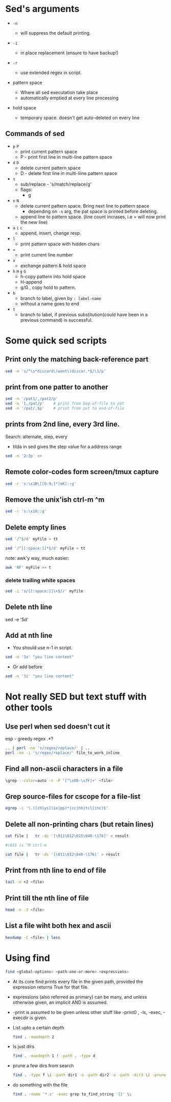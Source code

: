# Sed's arguments

* `-n`
    * will suppress the default printing.
* `-i`
    * in place replacement (ensure to have backup!)
* `-r`
    * use extended regex in script.

* pattern space
    * Where all sed executation take place
    * automatically emptied at every line processing
* hold space
    * temporary space. doesn't get auto-deleted on every line

## Commands of sed

* `p` `P`
    * print current pattern space
    * P - print first line in multi-line pattern space
* `d` `D`
    * delete current pattern space
    * D - delete first line in multi-liine pattern space
* `s`
    * sub/replace - 's/match/replace/g'
    * flags:
        * g
* `n` `N`
    * delete current pattern space. Bring next line to pattern space
        * depending on `-n` arg, the pat space is printed before deleting.
    * append line to pattern space. (line count incrases, i.e = will now print the new line)
* `a` `i` `c`
    * append, insert, change resp.
* `l`
    * print pattern space with hidden chars
* `=`
    * print current line number
* `x`
    * exchange pattern & hold space
* `h` `H` `g` `G`
    * h-copy pattern into hold space
    * H-append
    * g/G , copy hold to pattern.
* `b`
    * branch to label, given by `: label-name`
    * without a name goes to end
* `t`
    * branch to label, if previous substitution(could have been in a previous command) is successful.




# Some quick sed scripts

## Print only the matching back-reference part

```sh
sed -n 's/^\s*discard\(want\)discar.*$/\1/p'
```

## print from one patter to another

```sh
sed -n '/pat1/,/pat2/p'
sed -n '1,/pat/p'    # print from beg-of-file to pat
sed -n '/pat/,$p'    # print from pat to end-of-file
```

## prints from 2nd line, every 3rd line.

Search: alternate, step, every

* tilda in sed gives the step value for a address range

```sh
sed -n '2~3p' <>
```

## Remote color-codes form screen/tmux capture

```sh
sed -r 's:\x1B\[[0-9;]*[mK]::g'
```

## Remove the unix'ish ctrl-m ^m

```sh
sed -r 's:\x10::g'
```

## Delete empty lines

```sh
sed '/^$/d' myFile > tt

sed '/^[[:space:]]*$/d' myFile > tt
```

note: awk'y way, much easier:
```sh
awk 'NF' myFile >> t
```


### delete trailing white spaces

```sh
sed -i 's/[[:space:]]\+$//' myfile
```

## Delete nth line

sed -e '5d'

## Add at nth line

* You should use n-1 in script.

```sh
sed -n '3a' "you line content"
```

* Or add before

```sh
sed -n '3i' "you line content"
```

# Not really SED but text stuff with other tools

## Use perl when sed doesn't cut it

esp - greedy regex .*?

```sh
.. | perl -ne 's/regex/replace/' | ..
perl -ne -i 's/regex/replace/' file_to_work_inline
```

## Find all non-ascii characters in a file

```sh
\grep --color=auto -n -P '[^\x00-\x7F]+' <file>
```

## Grep source-files for cscope for a file-list

```sh
egrep -i '\.([chlys](xx|pp)*|cc|hh|tcl|inc)$'
```

## Delete all non-printing chars (but retain lines)

```sh
cat file |   tr -dc '[\011\012\015\040-\176]' > result

#\015 is ^M ctrl-m

cat file |   tr -dc '[\011\012\040-\176]' > result
```

## Print from nth line to end of file

```sh
tail -n +2 <file>
```

## Print till the nth line of file

```sh
head -n -3 <file>
```

## List a file wiht both hex and ascii

```sh
hexdump -C <file> | less
```

# Using find

```sh
find <global-options> <path-one-or-more> <expressions>
```

* At its core find prints every file in the given path, provided the expression returns True for that file.
* expressions (also referred as primary) can be many, and unless otherwise given, an implicit AND is assumed.
* -print is assumed to be given unless other stuff like -print0 , -ls, -exec, -execdir is given.

* List upto a certain depth
    ```sh
    find . -maxdepth 2
    ```
* ls just dirs
    ```sh
    find . -maxdepth 1 ! -path . -type d
    ```
* prune a few dirs from search
    ```sh
    find . -type f \( -path dir1 -o -path dir2 -o -path -dir3 \) -prune -o -print
    ```
* do something with the file
    ```sh
    find . -name '*.c' -exec grep to_find_string '{}' \;
    ```
